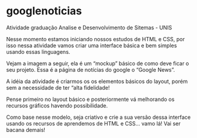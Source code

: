 # googlenoticias

Atividade graduação Analise e Desenvolvimento de Sitemas - UNIS

Nesse momento estamos iniciando nossos estudos de HTML e CSS, por isso nessa atividade vamos criar uma interface básica e bem simples usando essas linguagens.

Vejam a imagem a seguir, ela é um “mockup” básico de como deve ficar o seu projeto. 
Essa é a página de notícias do google o “Google News”.



A idéia da atividade é criarmos os os elementos básicos do layout, porém sem a necessidade de ter “alta fidelidade! 

Pense primeiro no layout básico e posteriormente vá melhorando os recursos gráficos havendo possibilidade.

Como base nesse modelo, seja criativo e crie a sua versão dessa interface usando os recursos de aprendemos de HTML e CSS… vamo lá! Vai ser bacana demais!
